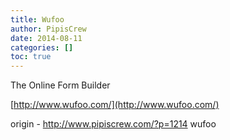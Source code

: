 ```yaml
---
title: Wufoo
author: PipisCrew
date: 2014-08-11
categories: []
toc: true
---
```


The Online Form Builder

[http://www.wufoo.com/](http://www.wufoo.com/)

origin - http://www.pipiscrew.com/?p=1214 wufoo